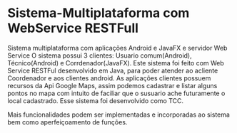 # Sistema-Multiplataforma com WebService RESTFull
Sistema multiplataforma com aplicações Android e JavaFX e servidor Web Service 
O sistema possui 3 clientes: Usuario comum(Android), Técnico(Android) e Corrdenador(JavaFX).
Este sistema foi feito com Web Service RESTFul desenvolvido em Java, para poder atender ao acliente Coordenador e aos clientes android.
As aplicações clientes possuem recursos da Api Google Maps, assim podemos cadastrar e listar alguns pontos no mapa com intuito de faciliar que o susuario ache futuramente o local cadastrado.
Esse sistema foi desenvolvido como TCC.

Mais funcionalidades podem ser implementadas e incorporadas ao sistema bem como aperfeiçoamento de funções.
